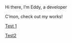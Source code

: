 Hi there, I’m Eddy, a developer

C’mon, check out my works!

[Test 1](subfolder/test1.md)

[Test2](subfolder/test2.md)